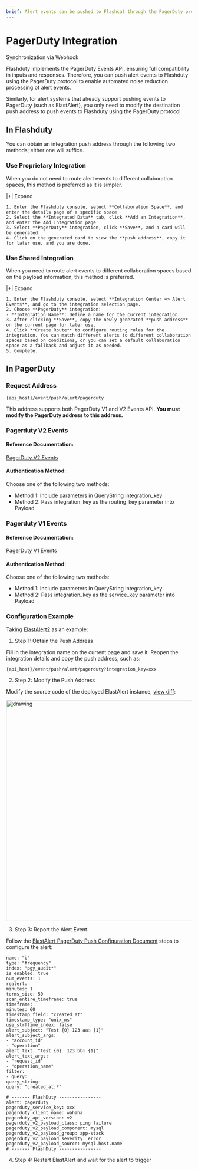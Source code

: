 ```yaml
---
brief: Alert events can be pushed to Flashcat through the PagerDuty protocol, enabling automated noise reduction processing of alert events
---
```


# PagerDuty Integration

Synchronization via Webhook

Flashduty implements the PagerDuty Events API, ensuring full compatibility in inputs and responses. Therefore, you can push alert events to Flashduty using the PagerDuty protocol to enable automated noise reduction processing of alert events.

Similarly, for alert systems that already support pushing events to PagerDuty (such as ElastAlert), you only need to modify the destination push address to push events to Flashduty using the PagerDuty protocol.

## In Flashduty
You can obtain an integration push address through the following two methods; either one will suffice.

### Use Proprietary Integration

When you do not need to route alert events to different collaboration spaces, this method is preferred as it is simpler.

|+| Expand

    1. Enter the Flashduty console, select **Collaboration Space**, and enter the details page of a specific space
    2. Select the **Integrated Data** tab, click **Add an Integration**, and enter the Add Integration page
    3. Select **PagerDuty** integration, click **Save**, and a card will be generated.
    4. Click on the generated card to view the **push address**, copy it for later use, and you are done.

### Use Shared Integration

When you need to route alert events to different collaboration spaces based on the payload information, this method is preferred.

|+| Expand

    1. Enter the Flashduty console, select **Integration Center => Alert Events**, and go to the integration selection page.
    2. Choose **PagerDuty** integration:
    - **Integration Name**: Define a name for the current integration.
    3. After clicking **Save**, copy the newly generated **push address** on the current page for later use.
    4. Click **Create Route** to configure routing rules for the integration. You can match different alerts to different collaboration spaces based on conditions, or you can set a default collaboration space as a fallback and adjust it as needed.
    5. Complete.

## In PagerDuty
### Request Address

```
{api_host}/event/push/alert/pagerduty
```

This address supports both PagerDuty V1 and V2 Events API. **You must modify the PagerDuty address to this address.**

### Pagerduty V2 Events

#### Reference Documentation:

[PagerDuty V2 Events](https://developer.pagerduty.com/api-reference/368ae3d938c9e-send-an-event-to-pager-duty)

#### Authentication Method:

Choose one of the following two methods:

- Method 1: Include parameters in QueryString integration_key
- Method 2: Pass integration_key as the routing_key parameter into Payload

### Pagerduty V1 Events

#### Reference Documentation:

[PagerDuty V1 Events](https://developer.pagerduty.com/api-reference/f0037990796c8-send-an-event-to-pager-duty)

#### Authentication Method:

Choose one of the following two methods:

- Method 1: Include parameters in QueryString integration_key
- Method 2: Pass integration_key as the service_key parameter into Payload

### Configuration Example

Taking [ElastAlert2](https://github.com/jertel/elastalert2) as an example:

1. Step 1: Obtain the Push Address

Fill in the integration name on the current page and save it. Reopen the integration details and copy the push address, such as:

```
{api_host}/event/push/alert/pagerduty?integration_key=xxx
```

2. Step 2: Modify the Push Address

Modify the source code of the deployed ElastAlert instance, [view diff](https://github.com/jertel/elastalert2/commit/e815a62a6b1eecef6e1fef13afd99d905b67fc34):

<img alt="drawing" width="600" src="https://fcdoc.github.io/img/zh/flashduty/mixin/alert_integration/pagerduty/1.avif" />

3. Step 3: Report the Alert Event

Follow the [ElastAlert PagerDuty Push Configuration Document](https://elastalert2.readthedocs.io/en/latest/ruletypes.html#pagerduty) steps to configure the alert:

```
name: "b"
type: "frequency"
index: "pgy_audit*"
is_enabled: true
num_events: 1
realert:
minutes: 1
terms_size: 50
scan_entire_timeframe: true
timeframe:
minutes: 60
timestamp_field: "created_at"
timestamp_type: "unix_ms"
use_strftime_index: false
alert_subject: "Test {0} 123 aa☃ {1}"
alert_subject_args:
- "account_id"
- "operation"
alert_text: "Test {0}  123 bb☃ {1}"
alert_text_args:
- "request_id"
- "operation_name"
filter:
- query:
query_string:
query: "created_at:*"

# ------- FlashDuty ----------------
alert: pagerduty
pagerduty_service_key: xxx
pagerduty_client_name: wahaha
pagerduty_api_version: v2
pagerduty_v2_payload_class: ping failure
pagerduty_v2_payload_component: mysql
pagerduty_v2_payload_group: app-stack
pagerduty_v2_payload_severity: error
pagerduty_v2_payload_source: mysql.host.name
# ------- FlashDuty ----------------
```

4. Step 4: Restart ElastAlert and wait for the alert to trigger